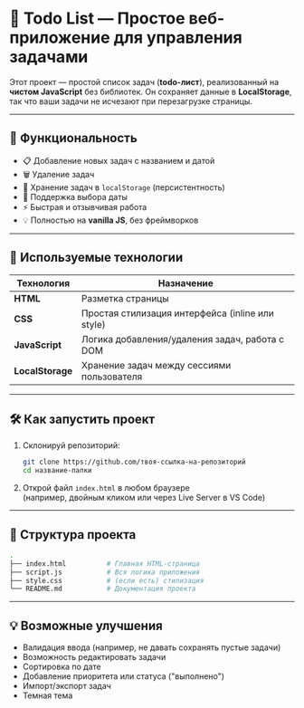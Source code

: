 # 📝 Todo List — Простое веб-приложение для управления задачами

Этот проект — простой список задач (**todo-лист**), реализованный на **чистом JavaScript** без библиотек. Он сохраняет данные в **LocalStorage**, так что ваши задачи не исчезают при перезагрузке страницы.

---

## 🚀 Функциональность

- 📋 Добавление новых задач с названием и датой
- 🗑️ Удаление задач
- 💾 Хранение задач в `localStorage` (персистентность)
- 📅 Поддержка выбора даты
- ⚡️ Быстрая и отзывчивая работа
- 💡 Полностью на **vanilla JS**, без фреймворков

---

## 🔧 Используемые технологии

| Технология       | Назначение                                      |
|------------------|-------------------------------------------------|
| **HTML**         | Разметка страницы                               |
| **CSS**          | Простая стилизация интерфейса (inline или style)|
| **JavaScript**   | Логика добавления/удаления задач, работа с DOM |
| **LocalStorage** | Хранение задач между сессиями пользователя     |

---

## 🛠️ Как запустить проект

1. Склонируй репозиторий:
   ```bash
   git clone https://github.com/твоя-ссылка-на-репозиторий
   cd название-папки
   ```

2. Открой файл `index.html` в любом браузере  
   (например, двойным кликом или через Live Server в VS Code)

---

## 📁 Структура проекта

```bash
.
├── index.html          # Главная HTML-страница
├── script.js           # Вся логика приложения
├── style.css           # (если есть) стилизация
└── README.md           # Документация проекта
```

---

## 💡 Возможные улучшения

- Валидация ввода (например, не давать сохранять пустые задачи)
- Возможность редактировать задачи
- Сортировка по дате
- Добавление приоритета или статуса ("выполнено")
- Импорт/экспорт задач
- Темная тема
